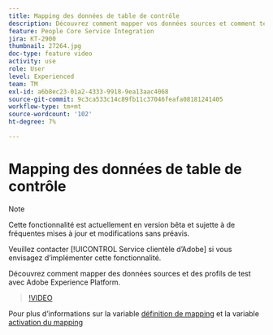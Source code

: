 ```yaml
---
title: Mapping des données de table de contrôle
description: Découvrez comment mapper vos données sources et comment tester les profils avec Adobe Experience Platform (AEP)
feature: People Core Service Integration
jira: KT-2900
thumbnail: 27264.jpg
doc-type: feature video
activity: use
role: User
level: Experienced
team: TM
exl-id: a6b8ec23-01a2-4333-9918-9ea13aac4068
source-git-commit: 9c3ca533c14c89fb11c37046feafa08181241405
workflow-type: tm+mt
source-wordcount: '102'
ht-degree: 7%

---
```


# Mapping des données de table de contrôle

>[!NOTE]
>
>Cette fonctionnalité est actuellement en version bêta et sujette à de fréquentes mises à jour et modifications sans préavis.
>
>Veuillez contacter [!UICONTROL Service clientèle d’Adobe] si vous envisagez d’implémenter cette fonctionnalité.

Découvrez comment mapper des données sources et des profils de test avec Adobe Experience Platform.

>[!VIDEO](https://video.tv.adobe.com/v/27264?quality=12&learn=on)

Pour plus d’informations sur la variable [définition de mapping](https://experienceleague.adobe.com/docs/campaign-standard/using/integrating-with-adobe-cloud/adobe-experience-platform/data-connector/aep-mapping-definition.html) et la variable [activation du mapping](https://experienceleague.adobe.com/docs/campaign-standard/using/integrating-with-adobe-cloud/adobe-experience-platform/data-connector/aep-mapping-activation.html)
